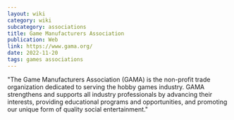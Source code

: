 ```yaml
---
layout: wiki
category: wiki
subcategory: associations
title: Game Manufacturers Association
publication: Web
link: https://www.gama.org/
date: 2022-11-20
tags: games associations
---
```


"The Game Manufacturers Association (GAMA) is the non-profit trade organization dedicated to serving the hobby games industry. GAMA strengthens and supports all industry professionals by advancing their interests, providing educational programs and opportunities, and promoting our unique form of quality social entertainment."
